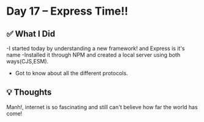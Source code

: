 # Day 17 – Express Time!!

## ✅ What I Did
-I started today by understanding a new framework! and Express is it's name
-Installed it through NPM and created a local server using both ways(CJS,ESM).
- Got to know about all the different protocols.
  
## 💡 Thoughts
Manh!, internet is so fascinating and still can't believe how far the world has come!

